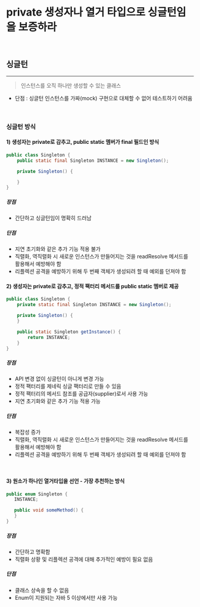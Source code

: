 # private 생성자나 열거 타입으로 싱글턴임을 보증하라

<br>

## 싱글턴

---

> 인스턴스를 오직 하나만 생성할 수 있는 클래스

- 단점 : 싱글턴 인스턴스를 가짜(mock) 구현으로 대체할 수 없어 테스트하기 어려움

<br>

### 싱글턴 방식

#### 1) 생성자는 private로 감추고, public static 멤버가 final 필드인 방식
```java
public class Singleton {
    public static final Singleton INSTANCE = new Singleton();

    private Singleton() {

    }
}
```

##### 장점
 - 간단하고 싱글턴임이 명확히 드러남
##### 단점
 - 지연 초기화와 같은 추가 기능 적용 불가
 - 직렬화, 역직렬화 시 새로운 인스턴스가 만들어지는 것을 readResolve 메서드를 활용해서 예방해야 함
 - 리플렉션 공격을 예방하기 위해 두 번째 객체가 생성되려 할 때 예외를 던져야 함

#### 2) 생성자는 private로 감추고, 정적 팩터리 메서드를 public static 멤버로 제공
```java
public class Singleton {
    private static final Singleton INSTANCE = new Singleton();

    private Singleton() {
    }

    public static Singleton getInstance() {
        return INSTANCE;
    }
}
```

##### 장점
 - API 변경 없이 싱글턴이 아니게 변경 가능
 - 정적 팩터리를 제네릭 싱글 팩터리로 만들 수 있음
 - 정적 팩터리의 메서드 참조를 공급자(supplier)로서 사용 가능
 - 지연 초기화와 같은 추가 기능 적용 가능
##### 단점
 - 복잡성 증가
 - 직렬화, 역직렬화 시 새로운 인스턴스가 만들어지는 것을 readResolve 메서드를 활용해서 예방해야 함
 - 리플렉션 공격을 예방하기 위해 두 번째 객체가 생성되려 할 때 예외를 던져야 함

<br>

 #### 3) 원소가 하나인 열거타입을 선언 - 가장 추천하는 방식
 ```java
public enum Singleton {
    INSTANCE;

    public void someMethod() {
    }
}
 ```
##### 장점
 - 간단하고 명확함
 - 직렬화 상황 및 리플렉션 공격에 대해 추가적인 예방이 필요 없음
##### 단점
 - 클래스 상속을 할 수 없음
 - Enum이 지원되는 자바 5 이상에서만 사용 가능
